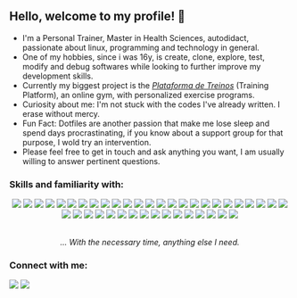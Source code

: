
## Hello, welcome to my profile! 👋

- I'm a Personal Trainer, Master in Health Sciences, autodidact, passionate about linux, programming and technology in general.
- One of my hobbies, since i was 16y, is create, clone, explore, test, modify and debug softwares while looking to further improve my development skills.
- Currently my biggest project is the <a href='https://www.plataformadetreinos.com.br'>*Plataforma de Treinos*</a> (Training Platform), an online gym, with personalized exercise programs.
- Curiosity about me: I'm not stuck with the codes I've already written. I erase without mercy.
- Fun Fact: Dotfiles are another passion that make me lose sleep and spend days procrastinating, if you know about a support group for that purpose, I wold try an intervention.
- Please feel free to get in touch and ask anything you want, I am usually willing to answer pertinent questions.

### Skills and familiarity with:
<div align="center">
  <a href=#><img src="https://img.shields.io/badge/JavaScript-f1fa8c?logo=javascript&logoColor=282a36" /></a>
  <a href=#><img src="https://img.shields.io/badge/NodeJS-50fa7b?logo=nodedotjs&logoColor=282a36" /></a>
  <a href=#><img src="https://img.shields.io/badge/NextJS-6272a4?logo=nextdotjs&logoColor=282a36" /></a>
  <a href=#><img src="https://img.shields.io/badge/HTML5-ffb86c?logo=html5&logoColor=282a36" /></a>
  <a href=#><img src="https://img.shields.io/badge/PHP-6272a4?logo=php&logoColor=282a36" /></a>
  <a href=#><img src="https://img.shields.io/badge/CSS3-ff79c6?logo=css3&logoColor=282a36" /></a>
  <a href=#><img src="https://img.shields.io/badge/Apache-6272a4?logo=apache&logoColor=282a36" /></a>
  <a href=#><img src="https://img.shields.io/badge/NginX-50fa7b?logo=nginx&logoColor=282a36" /></a>
  <a href=#><img src="https://img.shields.io/badge/Json-8be9fd?logo=json&logoColor=282a36" /></a>
  <a href=#><img src="https://img.shields.io/badge/JWT-ff79c6?logo=jsonwebtokens&logoColor=282a36" /></a>
  <a href=#><img src="https://img.shields.io/badge/Babel-f1fa8c?logo=babel&logoColor=282a36" /></a>
  <a href=#><img src="https://img.shields.io/badge/OpenSSL-ff5555?logo=openssl&logoColor=282a36" /></a>
  <a href=#><img src="https://img.shields.io/badge/Prettier-f1fa8c?logo=prettier&logoColor=282a36" /></a>
  <a href=#><img src="https://img.shields.io/badge/ESLint-6272a4?logo=eslint&logoColor=282a36" /></a>
  <a href=#><img src="https://img.shields.io/badge/EditorConfig-8be9fd?logo=editorconfig&logoColor=282a36" /></a>
  <a href=#><img src="https://img.shields.io/badge/React-6272a4?logo=react&logoColor=282a36" /></a>
  <a href=#><img src="https://img.shields.io/badge/ShellScript-6272a4?logo=gnubash&logoColor=282a36" /></a>
  <a href=#><img src="https://img.shields.io/badge/DigitalOcean-8be9fd?logo=digitalocean&logoColor=282a36" /></a>
  <a href=#><img src="https://img.shields.io/badge/AWS-ffb86c?logo=amazonaws&logoColor=282a36" /></a>
  <a href=#><img src="https://img.shields.io/badge/Vercel-8be9fd?logo=vercel&logoColor=282a36" /></a>
  <a href=#><img src="https://img.shields.io/badge/MySql-6272a4?logo=mysql&logoColor=282a36" /></a>
  <a href=#><img src="https://img.shields.io/badge/Ruby-ff5555?logo=ruby&logoColor=282a36" /></a>
  <a href=#><img src="https://img.shields.io/badge/Linux-f1fa8c?logo=linux&logoColor=282a36" /></a>
  <a href=#><img src="https://img.shields.io/badge/Windows-6272a4?logo=windows&logoColor=282a36" /></a>
  <a href=#><img src="https://img.shields.io/badge/Wix-f1fa8c?logo=wix&logoColor=282a36" /></a>
  <a href=#><img src="https://img.shields.io/badge/PenTest-ff5555?logo=kalilinux&logoColor=282a36" /></a>
  <a href=#><img src="https://img.shields.io/badge/WordPress-8be9fd?logo=wordpress&logoColor=282a36" /></a>
  <a href=#><img src="https://img.shields.io/badge/Ubuntu-ffb86c?logo=ubuntu&logoColor=282a36" /></a>
  <a href=#><img src="https://img.shields.io/badge/Debian-ff5555?logo=debian&logoColor=282a36" /></a>
  <a href=#><img src="https://img.shields.io/badge/Qemu-ffb86c?logo=qemu&logoColor=282a36" /></a>
  <a href=#><img src="https://img.shields.io/badge/OpenVPN-ffb86c?logo=openvpn&logoColor=282a36" /></a>
  <a href=#><img src="https://img.shields.io/badge/Gimp-f1fa8c?logo=gimp&logoColor=282a36" /></a>
  <a href=#><img src="https://img.shields.io/badge/InkScape-ff79c6?logo=inkscape&logoColor=282a36" /></a>
  <a href=#><img src="https://img.shields.io/badge/MicrosoftOffice-ff5555?logo=microsoftoffice&logoColor=282a36" /></a>
  <a href=#><img src="https://img.shields.io/badge/LibreOffice-8be9fd?logo=libreoffice&logoColor=282a36" /></a>
  <a href=#><img src="https://img.shields.io/badge/MarkDown-bd93f9?logo=markdown&logoColor=282a36" /></a>
  <a href=#><img src="https://img.shields.io/badge/Vim-50fa7b?logo=vim&logoColor=282a36" /></a>
  <a href=#><img src="https://img.shields.io/badge/Tmux-50fa7b?logo=tmux&logoColor=282a36" /></a>
  <a href=#><img src="https://img.shields.io/badge/Docker-6272a4?logo=docker&logoColor=282a36" /></a>
  <a href=#><img src="https://img.shields.io/badge/Postman-ffb86c?logo=postman&logoColor=282a36" /></a>
  <a href=#><img src="https://img.shields.io/badge/ZoHo-8be9fd?logo=zoho&logoColor=282a36" /></a>
  <br>
  <br>
</div>

<p align='center'>
  <em>... With the necessary time, anything else I need.</em>
</p>

### Connect with me:
<div>
  <a href=#><img src="https://img.shields.io/badge/eu.carlos.aug@gmail.com-ff5555?logo=gmail&logoColor=282a36" /></a>
  <a href="https://www.instagram.com/eu.carlos.aug"><img src="https://img.shields.io/badge/@eu.carlos.aug-ff79c6?logo=instagram&logoColor=282a36" /></a>
</div>
